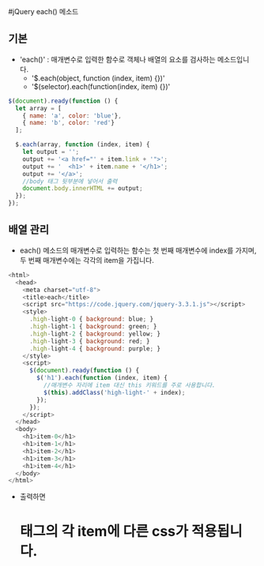 #jQuery each() 메소드

## 기본
- 'each()' : 매개변수로 입력한 함수로 객체나 배열의 요소를 검사하는 메소드입니다.
  + '$.each(object, function (index, item) {})'
  + '$(selector).each(function(index, item) {})'
```javascript
$(document).ready(function () {
  let array = [
    { name: 'a', color: 'blue'},
    { name: 'b', color: 'red'}
  ];

  $.each(array, function (index, item) {
    let output = '';
    output += '<a href="' + item.link + '">';
    output += '  <h1>' + item.name + '</h1>';
    output += '</a>';
    //body 태그 뒷부분에 넣어서 출력
    document.body.innerHTML += output;
  });
});
```

## 배열 관리
- each() 메소드의 매개변수로 입력하는 함수는 첫 번째 매개변수에 index를 가지며, 두 번째 매개변수에는 각각의 item을 가집니다.
```javascript
<html>
  <head>
    <meta charset="utf-8">
    <title>each</title>
    <script src="https://code.jquery.com/jquery-3.3.1.js"></script>
    <style>
      .high-light-0 { background: blue; }
      .high-light-1 { background: green; }
      .high-light-2 { background: yellow; }
      .high-light-3 { background: red; }
      .high-light-4 { background: purple; }
    </style>
    <script>
      $(document).ready(function () {
        $('h1').each(function (index, item) {
          //매개변수 자리에 item 대신 this 키워드를 주로 사용합니다.
          $(this).addClass('high-light-' + index);
        });
      });
    </script>
  </head>
  <body>
    <h1>item-0</h1>
    <h1>item-1</h1>
    <h1>item-2</h1>
    <h1>item-3</h1>
    <h1>item-4</h1>
  </body>
</html>
```
  + 출력하면 <h1>태그의 각 item에 다른 css가 적용됩니다.
